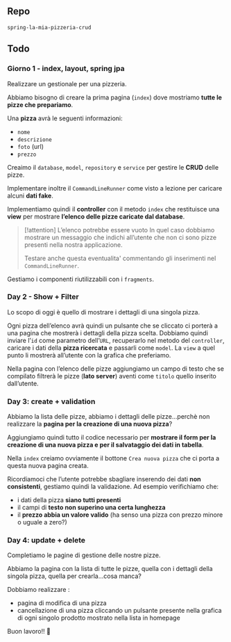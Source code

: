 ## Repo
`spring-la-mia-pizzeria-crud`

## Todo
### Giorno 1 - index, layout, spring jpa
Realizzare un gestionale per una pizzeria. 

Abbiamo bisogno di creare la prima pagina (`index`) dove mostriamo **tutte le pizze che prepariamo**.

Una **pizza** avrà le seguenti informazioni:
- `nome`
- `descrizione`
- `foto` (url)
- `prezzo`

Creaimo il `database`, `model`, `repository` e `service` per gestire le **CRUD** delle pizze.

Implementare inoltre il `CommandLineRunner` come visto a lezione per caricare alcuni **dati fake**.

Implementiamo  quindi il **controller** con il metodo `index` che restituisce una **view** per mostrare **l’elenco delle pizze caricate dal database**.

> [!attention] L’elenco potrebbe essere vuoto
> In quel caso dobbiamo mostrare un messaggio che indichi all’utente che non ci sono pizze presenti nella nostra applicazione. 
> 
> Testare anche questa eventualita' commentando gli inserimenti nel `CommandLineRunner`.

Gestiamo i componenti riutilizzabili con i `fragments`.

### Day 2 - Show + Filter
Lo scopo di oggi è quello di mostrare i dettagli di una singola pizza.

Ogni pizza dell’elenco avrà quindi un pulsante che se cliccato ci porterà a una pagina che mostrerà i dettagli della pizza scelta.
Dobbiamo quindi inviare l’`id` come parametro dell’`URL`, recuperarlo nel metodo del `controller`, caricare i dati della **pizza ricercata** e passarli come `model`.
La `view` a quel punto li mostrerà all’utente con la grafica che preferiamo.

Nella pagina con l’elenco delle pizze aggiungiamo un campo di testo che se compilato filtrerà le pizze (**lato server**) aventi come `titolo` quello inserito dall’utente.

### Day 3: create + validation
Abbiamo la lista delle pizze, abbiamo i dettagli delle pizze...perchè non realizzare la **pagina per la creazione di una nuova pizza**?

Aggiungiamo quindi tutto il codice necessario per **mostrare il form per la creazione di una nuova pizza e per il salvataggio dei dati in tabella**.

Nella `index` creiamo ovviamente il bottone `Crea nuova pizza` che ci porta a questa nuova pagina creata.

Ricordiamoci che l’utente potrebbe sbagliare inserendo dei dati **non consistenti**, gestiamo quindi la validazione. Ad esempio verifichiamo che:
- i dati della pizza **siano tutti presenti**
- il campi di **testo non superino una certa lunghezza**
- il **prezzo abbia un valore valido** (ha senso una pizza con prezzo minore o uguale a zero?)
### Day 4: update + delete
Completiamo le pagine di gestione delle nostre pizze.

Abbiamo la pagina con la lista di tutte le pizze, quella con i dettagli della singola pizza, quella per crearla...cosa manca?

Dobbiamo realizzare :
- pagina di modifica di una pizza
- cancellazione di una pizza cliccando un pulsante presente nella grafica di ogni singolo prodotto mostrato nella lista in homepage

Buon lavoro!! 🙂 